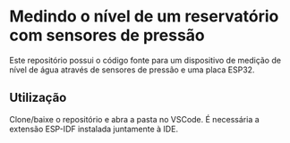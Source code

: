 # Medindo o nível de um reservatório com sensores de pressão

Este repositório possui o código fonte para um dispositivo de medição de nível de água através de sensores de pressão e uma placa ESP32.

## Utilização

Clone/baixe o repositório e abra a pasta no VSCode. É necessária a extensão ESP-IDF instalada juntamente à IDE.

